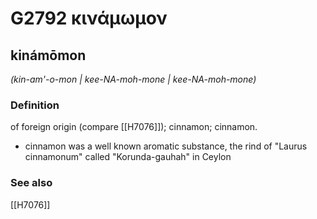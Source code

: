 # G2792 κινάμωμον

## kinámōmon

_(kin-am'-o-mon | kee-NA-moh-mone | kee-NA-moh-mone)_

### Definition

of foreign origin (compare [[H7076]]); cinnamon; cinnamon.

- cinnamon was a well known aromatic substance, the rind of &quot;Laurus cinnamonum&quot; called &quot;Korunda-gauhah&quot; in Ceylon

### See also

[[H7076]]

